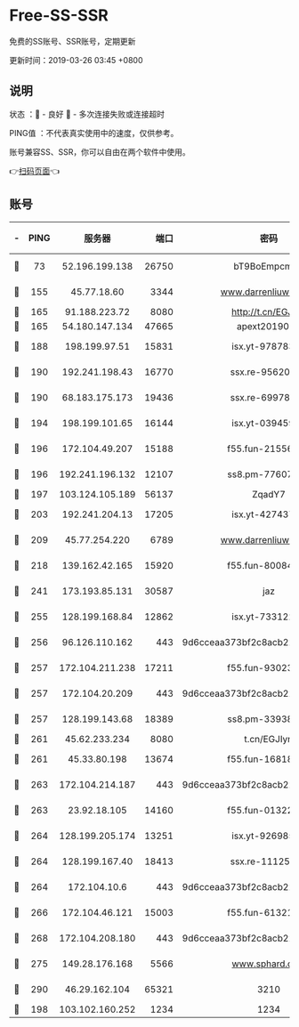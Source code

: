 # Free-SS-SSR

免费的SS账号、SSR账号，定期更新

更新时间：2019-03-26 03:45 +0800

## 说明

状态     ：🙂 - 良好 🙁 - 多次连接失败或连接超时

PING值   ：不代表真实使用中的速度，仅供参考。

账号兼容SS、SSR，你可以自由在两个软件中使用。

👉[扫码页面](https://liesauer.github.io/Free-SS-SSR/)👈

## 账号

|-|PING|服务器|端口|密码|加密方式|区域|
|:----:|:----:|:-----:|-----:|:----:|:----:|:----:|
|🙂|73|52.196.199.138|26750|bT9BoEmpcmP7|aes-256-cfb|JP|
|🙂|155|45.77.18.60|3344|www.darrenliuwei.com|aes-256-cfb|JP|
|🙂|165|91.188.223.72|8080|http://t.cn/EGJIyrl|rc4-md5|RU|
|🙂|165|54.180.147.134|47665|apext2019001|chacha20|KR|
|🙂|188|198.199.97.51|15831|isx.yt-97878355|aes-256-cfb|US|
|🙂|190|192.241.198.43|16770|ssx.re-95620121|aes-256-cfb|US|
|🙂|190|68.183.175.173|19436|ssx.re-69978912|aes-256-cfb|US|
|🙂|194|198.199.101.65|16144|isx.yt-03945929|aes-256-cfb|US|
|🙂|196|172.104.49.207|15188|f55.fun-21556723|aes-256-cfb|SG|
|🙂|196|192.241.196.132|12107|ss8.pm-77607879|aes-256-cfb|US|
|🙂|197|103.124.105.189|56137|ZqadY7|chacha20|CN|
|🙂|203|192.241.204.13|17205|isx.yt-42743727|aes-256-cfb|US|
|🙂|209|45.77.254.220|6789|www.darrenliuwei.com|aes-256-cfb|SG|
|🙂|218|139.162.42.165|15920|f55.fun-80084282|aes-256-cfb|SG|
|🙂|241|173.193.85.131|30587|jaz|aes-256-cfb|US|
|🙂|255|128.199.168.84|12862|isx.yt-73312221|aes-256-cfb|SG|
|🙂|256|96.126.110.162|443|9d6cceaa373bf2c8acb22e60b6a58be6|aes-256-cfb|US|
|🙂|257|172.104.211.238|17211|f55.fun-93023249|aes-256-cfb|US|
|🙂|257|172.104.20.209|443|9d6cceaa373bf2c8acb22e60b6a58be6|aes-256-cfb|US|
|🙂|257|128.199.143.68|18389|ss8.pm-33938074|aes-256-cfb|SG|
|🙂|261|45.62.233.234|8080|t.cn/EGJIyrl|rc4-md5|CA|
|🙂|261|45.33.80.198|13674|f55.fun-16818858|aes-256-cfb|US|
|🙂|263|172.104.214.187|443|9d6cceaa373bf2c8acb22e60b6a58be6|aes-256-cfb|US|
|🙂|263|23.92.18.105|14160|f55.fun-01322575|aes-256-cfb|US|
|🙂|264|128.199.205.174|13251|isx.yt-92698565|aes-256-cfb|SG|
|🙂|264|128.199.167.40|18413|ssx.re-11125566|aes-256-cfb|SG|
|🙂|264|172.104.10.6|443|9d6cceaa373bf2c8acb22e60b6a58be6|aes-256-cfb|US|
|🙂|266|172.104.46.121|15003|f55.fun-61321984|aes-256-cfb|SG|
|🙂|268|172.104.208.180|443|9d6cceaa373bf2c8acb22e60b6a58be6|aes-256-cfb|US|
|🙂|275|149.28.176.168|5566|www.sphard.com|aes-256-cfb|AU|
|🙂|290|46.29.162.104|65321|3210|aes-256-ctr|RU|
|🙂|198|103.102.160.252|1234|1234|rc4-md5|JP|
